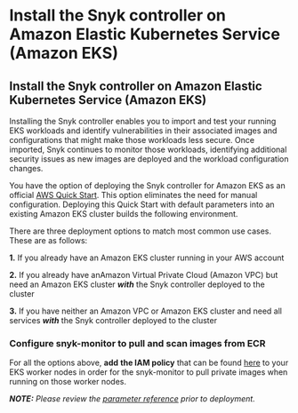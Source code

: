 # Install the Snyk controller on Amazon Elastic Kubernetes Service \(Amazon EKS\)

##  Install the Snyk controller on Amazon Elastic Kubernetes Service \(Amazon EKS\)

Installing the Snyk controller enables you to import and test your running EKS workloads and identify vulnerabilities in their associated images and configurations that might make those workloads less secure. Once imported, Snyk continues to monitor those workloads, identifying additional security issues as new images are deployed and the workload configuration changes.

You have the option of deploying the Snyk controller for Amazon EKS as an official [AWS Quick Start](https://github.com/aws-quickstart/quickstart-eks-snyk). This option eliminates the need for manual configuration. Deploying this Quick Start with default parameters into an existing Amazon EKS cluster builds the following environment.

There are three deployment options to match most common use cases. These are as follows:

**1.** If you already have an Amazon EKS cluster running in your AWS account 

**2.** If you already have anAmazon Virtual Private Cloud \(Amazon VPC\) but need an Amazon EKS cluster _**with**_ the Snyk controller deployed to the cluster 

**3.** If you have neither an Amazon VPC or Amazon EKS cluster and need all services _**with**_ the Snyk controller deployed to the cluster 

### Configure snyk-monitor to pull and scan images from ECR

For all the options above, **add** **the IAM policy** that can be found [here](https://docs.aws.amazon.com/AmazonECR/latest/userguide/ECR_on_EKS.html) to your EKS worker nodes in order for the snyk-monitor to pull private images when running on those worker nodes.

_**NOTE:**_ _Please review the_ [_parameter reference_](https://github.com/aws-quickstart/quickstart-eks-snyk#parameter-reference) _prior to deployment._

